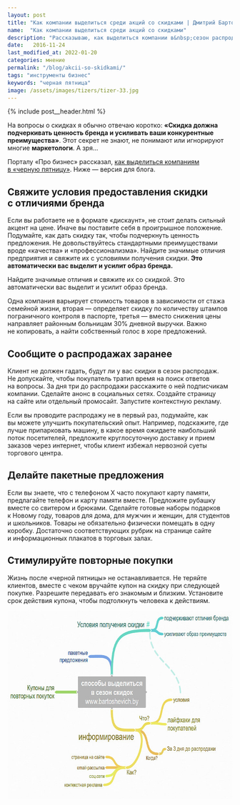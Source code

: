 ```yaml
---
layout: post
title: "Как компании выделиться среди акций со скидками | Дмитрий Бартошевич"
name:  "Как компании выделиться среди акций со скидками"
description: "Рассказываю, как выделиться компании в&nbsp;сезон распродаж, когда скидки предлагают многие."
date:   2016-11-24
last_modified_at: 2022-01-20
categories: мнение
permalink: "/blog/akcii-so-skidkami/"
tags: "инструменты бизнес"
keywords: "черная пятница"
image: /assets/images/tizers/tizer-33.jpg
---
```


{% include post__header.html %}

<p>На&nbsp;вопросы о&nbsp;скидках я&nbsp;обычно отвечаю коротко: <strong>«Скидка должна подчеркивать ценность бренда и&nbsp;усиливать ваши конкурентные преимущества»</strong>. Этот секрет не&nbsp;знают, не&nbsp;понимают или игнорируют многие <b>маркетологи</b>. А&nbsp;зря...</p>
<p>Порталу «Про бизнес» рассказал, <a class="link" href="https://probusiness.io/management/2778-v-chernuyu-pyatnicu-skidki-budut-u-mnogikh-chem-vydelitsya-na-fone-konkurentov.html" >как выделиться компаниям в&nbsp;«черную пятницу»</a>. Ниже&nbsp;— версия для блога. </p>

<section class="row-gap--m">
<h2 class="section__title h1 bold ">Свяжите условия предоставления скидки с&nbsp;отличиями бренда</h2>
<p>Если вы&nbsp;работаете не&nbsp;в&nbsp;формате «дискаунт», не&nbsp;стоит делать сильный акцент на&nbsp;цене. Иначе вы&nbsp;поставите себя в&nbsp;проигрышное положение. Подумайте, как дать скидку так, чтобы подчеркнуть ценность предложения. Не&nbsp;довольствуйтесь стандартными преимуществами вроде «качества» и&nbsp;«профессионализма». Найдите значимые отличия предприятия и&nbsp;свяжите их&nbsp;с&nbsp;условиями получения скидки. <strong>Это автоматически вас выделит и&nbsp;усилит образ бренда.</strong></p>
<p class="post__note h2">Найдите значимые отличия и&nbsp;свяжите их&nbsp;со&nbsp;скидкой. Это автоматически вас выделит и&nbsp;усилит образ бренда.</p>
<p>Одна компания варьирует стоимость товаров в&nbsp;зависимости от&nbsp;стажа семейной жизни, вторая&nbsp;— определяет скидку по&nbsp;количеству штампов пограничного контроля в&nbsp;паспорте, третья&nbsp;— вместо снижения цены направляет районным больницам&nbsp;30% дневной выручки. Важно не&nbsp;копировать, а&nbsp;найти собственный голос в&nbsp;хоре предложений.</p>
</section>

<section class="row-gap--m">
<h2 class="section__title h1 bold ">Сообщите о&nbsp;распродажах заранее </h2>
<p>Клиент не&nbsp;должен гадать, будут&nbsp;ли у&nbsp;вас скидки в&nbsp;сезон распродаж. Не&nbsp;допускайте, чтобы покупатель тратил время на&nbsp;поиск ответов на&nbsp;вопросы. За&nbsp;дня три до&nbsp;распродажи расскажите о&nbsp;ней подписчикам компании. Сделайте анонс в&nbsp;социальных сетях. Создайте страницу на&nbsp;сайте или отдельный промосайт. Запустите контекстную рекламу.</p>
<p>Если вы&nbsp;проводите распродажу не&nbsp;в&nbsp;первый раз, подумайте, как вы&nbsp;можете улучшить покупательский опыт. Например, подскажите, где лучше припарковать машину, в&nbsp;какое время ожидаете наибольший поток посетителей, предложите круглосуточную доставку и&nbsp;прием заказов через интернет, чтобы клиент избежал нервозной суеты торгового центра.</p>
</section>

<section class="row-gap--m">
<h2 class="section__title h1 bold">Делайте пакетные предложения</h2>
<p>Если вы&nbsp;знаете, что с&nbsp;телефоном&nbsp;Х часто покупают карту памяти, предлагайте телефон и&nbsp;карту памяти вместе. Предложите рубашку вместе со&nbsp;свитером и&nbsp;брюками. Сделайте готовые наборы подарков к&nbsp;Новому году, товаров для дома, для мужчин и&nbsp;женщин, для студентов и&nbsp;школьников. Товары не&nbsp;обязательно физически помещать в&nbsp;одну коробку. Достаточно соответствующих рубрик на&nbsp;странице сайте и&nbsp;информационных плакатов в&nbsp;торговых залах.</p>
</section>

<section class="row-gap--m">
<h2 class="section__title h1 bold ">Стимулируйте повторные покупки</h2>
<p>Жизнь после «черной пятницы» не&nbsp;останавливается. Не&nbsp;теряйте клиентов, вместе с&nbsp;чеком вручайте купон на&nbsp;скидку при следующей покупке. Разрешите передавать его знакомым и&nbsp;близким. Установите срок действия купона, чтобы подтолкнуть человека к&nbsp;действиям.</p>
</section>

<div itemprop="image" itemscope itemtype="http://schema.org/ImageObject">	
		<link itemprop="url" href="/assets/images/blog/akcii-so-skidkami/dis1.jpg">	
<picture>
<source srcset="/assets/images/blog/akcii-so-skidkami/dis1.avif" type="image/avif"> 
<source srcset="/assets/images/blog/akcii-so-skidkami/dis1.webp" type="image/webp"> 
<img class="image" loading="lazy" decoding="async"  src="/assets/images/blog/akcii-so-skidkami/dis1.jpg" alt="Предлагаем скидки правильно: связываем условия предоставления с отличиями бренда, делаем пакетные предложения, стимулируем повторные покупки, информируем заранее." width="695" height="422" itemprop="contentUrl"/>
</picture>
</div>




